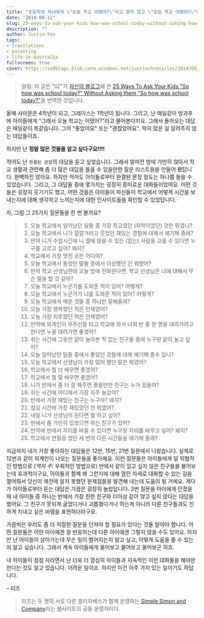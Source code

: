 ```yaml
---
title: "초등학생 자녀에게 \"오늘 학교 어땠어?\"라고 묻지 않고 \"오늘 학교 어땠어?\"라는 질문을 할 수 있는 25가지 방법"
date: "2014-09-11"
slug: 25-ways-to-ask-your-kids-how-was-school-today-without-asking-how-was-school-today
description: ""
author: Justin-Yoo
tags:
- translations
- parenting
- life-in-australia
fullscreen: true
cover: https://sa0blogs.blob.core.windows.net/justinchronicles/2014/09/talking-to-kids-467x267.jpg
---
```


> 알림: 이 글은 "liZ"가 [자신의 블로그](http://www.simplesimonandco.com/)에 쓴 [25 Ways To Ask Your Kids "So how was school today?" Without Asking them "So how was school today?"](http://www.simplesimonandco.com/2014/08/25-ways-ask-kids-school-today-without-asking-school-today.html)을 번역한 것입니다.

올해 사이몬은 4학년이 되고, 그레이스는 1학년이 됩니다. 그리고, 난 매일같이 방과후에 아이들에게 "그래서 오늘 학교는 어땠어?"라고 물어본다지요. 그래서 돌아오는 대답은 매일같이 똑같습니다. 그저 "좋았어요" 또는 "괜찮았어요". 딱히 많은 걸 알려주지 않는 대답들이죠.

하지만 난 **정말 많은 것들을 알고 싶다구요!!!!**

적어도 난 `완결된 문장`의 대답을 듣고 싶었습니다. 그래서 얼마전 밤에 가만히 앉아서 학교 생활과 관련해 좀 더 많은 대답을 들을 수 있을만한 질문 리스트들을 만들어 봤답니다. 완벽하진 않아요. 하지만 적어도 아이들로부터 완결된 문장 정도는 하나쯤 들을 수 있었습니다. 그리고, 그 대답들 중에 몇가지는 굉장히 흥미로운 대화들이었어요. 어떤 것들은 굉장히 웃기기도 했고, 어떤 것들은 아이들이 자신들이 학교에서 어떻게 시간을 보내는지에 대해 생각하고 느끼는지에 대한 인사이트들을 확인할 수 있었답니다.

자, 그럼 그 25가지 질문들을 한 번 볼까요?

> 1. 오늘 학교에서 일어났던 일들 중 가장 최고였던 (최악이었던) 것은 뭐였니?
> 2. 오늘 학교에서 니가 깔깔거리고 웃었던 재밌는 경험에 대해서 얘기해 줄래?
> 3. 만약 니가 수업시간에 니 옆에 앉을 수 있는 (없는) 사람을 고를 수 있다면 누구를 고르고 싶어? 왜지?
> 4. 학교에서 가장 멋진 곳은 어디야?
> 5. 오늘 학교에서 들었던 말들 중에서 이상했던 건 뭐였어?
> 6. 만약 학교 선생님한테 오늘 밤에 전화한다면, 학교 선생님은 너에 대해서 무슨 말을 할 것 같아?
> 7. 오늘 학교에서 누군가를 도와준 적이 있어? 어떻게?
> 8. 오늘 학교에서 누군가가 너를 도와준 적이 있어? 어떻게?
> 9. 오늘 학교에서 배운 것들 중 하나만 말해줄래?
> 10. 오늘 가장 행복했던 적은 언제였어?
> 11. 오늘 가장 지루했던 적은 언제였어?
> 12. 만약에 외계인이 우주선을 타고 학교에 와서 너희 반 중 한 명을 데려가려고 한다면 누굴 데려가면 좋겠어?
> 13. 쉬는 시간에 그동안 같이 놀아본 적 없는 친구들 중에 누구랑 같이 놀고 싶어?
> 14. 오늘 일어났던 일들 중에서 좋았던 것들에 대해 얘기해 줄수 있니?
> 15. 오늘 학교에서 선생님이 가장 많이 했던 말은 뭐였어?
> 16. 학교에서 뭘 더 배우면 좋겠어?
> 17. 학교에서 뭘 덜 배우면 좋겠어?
> 18. 니가 반에서 좀 더 잘 해주면 좋을만한 친구는 누가 있을까?
> 19. 쉬는 시간에 어디에서 가장 자주 놀았어?
> 20. 반에서 가장 재밌는 친구는 누구야? 왜지?
> 21. 점심 시간에 가장 재밌었던 건 뭐였어?
> 22. 내일 니가 선생님이 된다면 뭘 하고 싶어?
> 23. 반에서 좀 가만히 있었으면 하는 친구가 있어?
> 24. 만약에 반에서 자리를 바꿀 수 있다면 누구랑 자리를 바꾸고 싶어? 왜지?
> 25. 학교에서 연필을 썼던 세 번의 다른 시간들을 얘기해 줄래?

지금까지 내가 가장 좋아하는 대답들은 12번, 15번, 21번 질문에서 나왔습니다. 실제로 12번과 같이 외계인이 나오는 질문들을 좋아해요. 이런 질문들은 아이들에게 덜 위협적인 방법으로 (_역자 주_: 우회적인 방법으로) 반에서 같이 있고 싶지 않은 친구들을 물어보는데 효과적이구요, 아이들과 함께 왜 그런지에 대해 열린 자세로 대화할 수 있는 길을 열어줘서 당신이 예전에 알지 못했던 문제점들을 발견해 내는데 도움이 될 거예요. 게다가 아이들로부터 듣는 대답은 가끔은 굉장히 놀랍답니다. 3번 질문을 아이에게 던졌을 때 내 아이들 중 하나는 반에서 가장 친한 친구와 더이상 같이 앉고 싶지 않다는 대답을했어요. 그 친구가 못되게 굴었다거나 괴롭혔다거나 하는게 아니라 다른 친구들과도 친하게 치내고 싶은 바램을 표현하더라구요.

가끔씩은 우리도 좀 더 적절한 질문을 던져야 할 필요가 있다는 것들 알아야 합니다. 어떤 질문들은 어떤 아이에겐 잘 반응하는데 다른 아이에겐 그렇지 않을 수도 있어요. 하지만 난 아이들이 살아가는데 무슨 일이 벌어지는지 알고 싶고, 어떻게 도움을 줄 수 있는지 알고 싶습니다. 그래서 계속 아이들에게 물어보고 물어보고 물어보곤 하죠.

내 아이들이 점점 자라면서 난 더욱 더 열심히 아이들과 지속적인 이런 대화들을 해야만 한다는 것도 알고 있습니다. 어려운 일이죠. 하지만 이건 아주 가치 있는 일이기도 하답니다.

– 리즈

> 리즈는 두 명의 서로 다른 엘리자베스가 함께 운영하는 [Simple Simon and Company](http://www.simplesimonandco.com/)라는 웹사이트의 공동 운영자이다.

